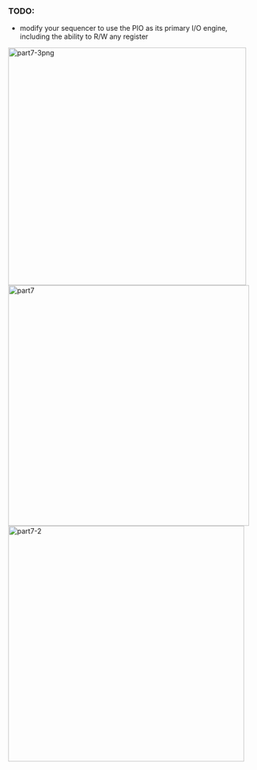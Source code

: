 ### TODO:

- modify your sequencer to use the PIO as its primary I/O engine, including the ability to R/W any register 



<img width="481" alt="part7-3png" src="https://user-images.githubusercontent.com/44985032/202359816-70195840-91a3-4220-9c7e-5b5b213ac0e3.png">
<img width="487" alt="part7" src="https://user-images.githubusercontent.com/44985032/202359817-6b2a46ea-bdd4-4dfa-a088-a271d1f162d0.png">
<img width="477" alt="part7-2" src="https://user-images.githubusercontent.com/44985032/202359819-647d6f45-e676-4f2e-be5c-cd21be954dc2.png">
